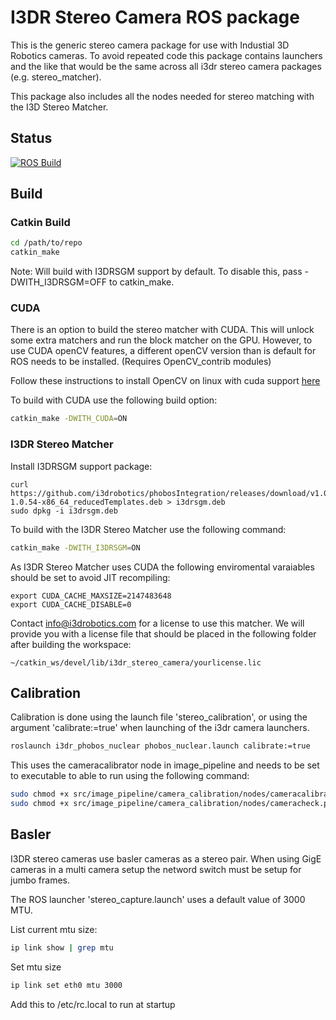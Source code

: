 # I3DR Stereo Camera ROS package

This is the generic stereo camera package for use with Industial 3D Robotics cameras. To avoid repeated code this package contains launchers and the like that would be the same across all i3dr stereo camera packages (e.g. stereo_matcher).

This package also includes all the nodes needed for stereo matching with the I3D Stereo Matcher.

## Status
[![ROS Build](https://github.com/i3drobotics/i3dr_stereo_camera-ros/actions/workflows/ros-build.yml/badge.svg)](https://github.com/i3drobotics/i3dr_stereo_camera-ros/actions/workflows/ros-build.yml)

## Build

### Catkin Build

``` bash
cd /path/to/repo
catkin_make
```
Note: Will build with I3DRSGM support by default. To disable this, pass -DWITH_I3DRSGM=OFF to catkin_make.

### CUDA
There is an option to build the stereo matcher with CUDA. This will unlock some extra matchers and run the block matcher on the GPU.
However, to use CUDA openCV features, a different openCV version than is default for ROS needs to be installed. (Requires OpenCV_contrib modules)

Follow these instructions to install OpenCV on linux with cuda support [here](https://www.pyimagesearch.com/2016/07/11/compiling-opencv-with-cuda-support/)

To build with CUDA use the following build option:
```bash
catkin_make -DWITH_CUDA=ON
```

### I3DR Stereo Matcher
Install I3DRSGM support package:
```
curl https://github.com/i3drobotics/phobosIntegration/releases/download/v1.0.54/Phobos-1.0.54-x86_64_reducedTemplates.deb > i3drsgm.deb
sudo dpkg -i i3drsgm.deb
```
To build with the I3DR Stereo Matcher use the following command:
``` bash
catkin_make -DWITH_I3DRSGM=ON
```
As I3DR Stereo Matcher uses CUDA the following enviromental varaiables should be set to avoid JIT recompiling:
```
export CUDA_CACHE_MAXSIZE=2147483648
export CUDA_CACHE_DISABLE=0
```
Contact info@i3drobotics.com for a license to use this matcher. 
We will provide you with a license file that should be placed in the following folder after building the workspace:
```
~/catkin_ws/devel/lib/i3dr_stereo_camera/yourlicense.lic
```

## Calibration

Calibration is done using the launch file 'stereo_calibration', or using the argument 'calibrate:=true' when launching of the i3dr camera launchers.

```bash
roslaunch i3dr_phobos_nuclear phobos_nuclear.launch calibrate:=true
```

This uses the cameracalibrator node in image_pipeline and needs to be set to executable to able to run using the following command:

```bash
sudo chmod +x src/image_pipeline/camera_calibration/nodes/cameracalibrator.py
sudo chmod +x src/image_pipeline/camera_calibration/nodes/cameracheck.py
```

## Basler

I3DR stereo cameras use basler cameras as a stereo pair. When using GigE cameras in a multi camera setup the netword switch must be setup for jumbo frames.

The ROS launcher 'stereo_capture.launch' uses a default value of 3000 MTU.

List current mtu size:

```bash
ip link show | grep mtu
```

Set mtu size

```bash
ip link set eth0 mtu 3000
```

Add this to /etc/rc.local to run at startup
